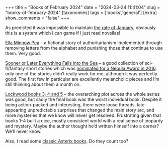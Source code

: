 +++
title = "Books of February 2024"
date = "2024-03-24 11:41:04"
slug = "books-of-february-2024"
[taxonomies]
tags = ['books','general']
[extra]
show_comments = "false"
+++

As predicted it was impossible to maintain [the rate of January](https://philwilson.org/blog/2024/02/books-of-january-2024/), obviously this is a system which I can game if I just read novellas!

[Ella Minnow Pea](https://uk.bookshop.org/p/books/ella-minnow-pea-mark-dunn/3739179?ean=9780413772954) – a fictional story of authoritarianism implemented through removing letters from the alphabet and punishing those that continue to use them. Very good.

[Sooner or Later Everything Falls into the Sea](https://uk.bookshop.org/p/books/sooner-or-later-everything-falls-into-the-sea-sarah-pinsker/2542837?ean=9781800243941) – a good collection of sci-fi/fantasy short stories which was [nominated for a Nebula Award in 2016](https://nebulas.sfwa.org/award-year/2016/). only one of the stories didn’t really work for me, although it was perfectly good. The first few in particular are excellently melancholic pieces and I’m still thinking about them a month on.

[Lockwood books 3, 4 and 5](https://uk.bookshop.org/p/books/lockwood-co-the-empty-grave-jonathan-stroud/380381?ean=9780552575799) – the overarching plot across the whole series was good, but sadly the final book was the worst individual book. Despite it being action-packed and interesting, there were loose threads, late-appearing unpredictable surprises that changed the main story arc, and more mysteries that we know will never get resolved. Frustrating given that books 1-4 built a nice, mostly consistent world with a real sense of jeopardy and mystery. Maybe the author thought he’d written himself into a corner? We’ll never know.

Also, I read some [classic Asterix books](https://uk.bookshop.org/p/books/asterix-asterix-and-the-cauldron-album-13-rene-goscinny/56342?ean=9780752866291). Do they count too?
